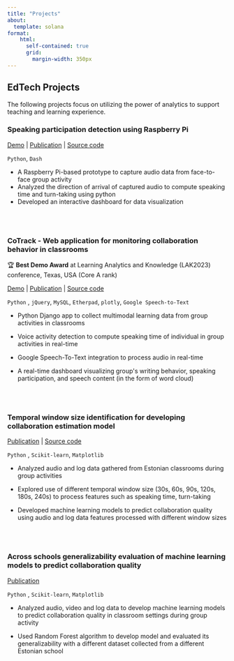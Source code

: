 ```yaml
---
title: "Projects"
about:
  template: solana
format:
    html: 
      self-contained: true
      grid: 
        margin-width: 350px
---
```


## EdTech Projects

The following projects focus on utilizing the power of analytics to support teaching and learning experience.



### Speaking participation detection using Raspberry Pi

[Demo](https://www.youtube.com/watch?v=9xmeXMp7Hp8) | [Publication](https://ceur-ws.org/Vol-2610/paper3.pdf) | [Source code](https://github.com/pankajchejara23/CoTrack) 

`Python`, `Dash`

* A Raspberry Pi-based prototype to capture audio data from face-to-face group activity
* Analyzed the direction of arrival of captured audio to compute speaking time and turn-taking using python
* Developed an interactive dashboard for data visualization

<br/><br/>



### CoTrack - Web application for monitoring collaboration behavior in classrooms

🏆 **Best Demo Award** at Learning Analytics and Knowledge (LAK2023) conference, Texas, USA (Core A rank)

[Demo](https://youtu.be/l-B2hXGRvek) | [Publication](https://ceur-ws.org/Vol-2610/paper3.pdf) | [Source code](https://github.com/pankajchejara23/CoTrackv2)

`Python` , `jQuery`, `MySQL`, `Etherpad`, `plotly`, `Google Speech-to-Text`

* Python Django app to collect multimodal learning data from group activities in classrooms

* Voice activity detection to compute speaking time of individual in group activities in real-time

* Google Speech-To-Text integration to process audio in real-time

* A real-time dashboard visualizing group's writing behavior, speaking participation, and speech content (in the form of word cloud)

<br/>

<br/>

### Temporal window size identification for developing collaboration estimation model

 [Publication](https://www.researchgate.net/profile/Pankaj-Chejara/publication/366006788_Impact_of_window_size_on_the_generalizability_of_collaboration_quality_estimation_models_developed_using_Multimodal_Learning_Analytics/links/638dc4cb2c563722f23d332e/Impact-of-window-size-on-the-generalizability-of-collaboration-quality-estimation-models-developed-using-Multimodal-Learning-Analytics.pdf) | [Source code](https://github.com/pankajchejara23/Time-window-size-impact-on-model-performance)

`Python` , `Scikit-learn`, `Matplotlib` 

* Analyzed audio and log data gathered from Estonian classrooms during group activities

* Explored use of different temporal window size (30s, 60s, 90s, 120s, 180s, 240s) to process features such as speaking time, turn-taking

* Developed machine learning models to predict collaboration quality using audio and log data features processed with different window sizes

<br/>

<br/>

### Across schools generalizability evaluation of machine learning models to predict collaboration quality

[Publication](https://bera-journals.onlinelibrary.wiley.com/doi/abs/10.1111/bjet.13402) 

`Python` , `Scikit-learn`, `Matplotlib`

* Analyzed audio, video and log data to develop machine learning models to predict collaboration quality in classroom settings during group activity

* Used Random Forest algorithm to develop model and evaluated its generalizability with a different dataset collected from a different Estonian school
